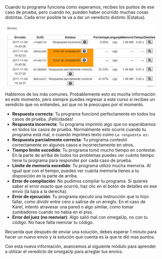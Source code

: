 Cuando tu programa funciona como esperamos, recibes los puntos de ese caso de prueba,
pero cuando no, pueden haber ocurrido muchas cosas distintas. Cada error posible
te va a dar un veredicto distinto (Estatus). 

![Estatus de envíos](estatus.png)

Hablemos de los más comunes. Probablemente esto
es mucha información en este momento, pero siempre puedes regresar a este curso si
recibes un veredicto que no entiendes, así que no te preocupes por el momento.

* **Respuesta correcta**: Tu programa funcionó perfectamente en todos los casos de prueba. ¡Felicidades!
* **Respuesta incorrecta**: Tu programa imprimió algo que no esperábamos en todos los casos de prueba.
  Normalmente esto ocurre cuando tu programa está mal, o cuando imprimes texto como `La respuesta es:`
* **Respuesta parcialmente correcta**: Tu programa contestó correctamente en algunos casos e incorrectamente
  en otros.
* **Tiempo límite excedido**: Tu programa tomó mucho tiempo en contestar. En la parte de arriba de todos
  los problemas puedes ver cuánto tiempo tiene tu programa para responder por cada caso de prueba.
* **Límite de memoria excedido**: Tu programa utilizó mucha memoria. Al igual que con el tiempo, puedes
  ver cuánta memoria tienes a tu disposición en la parte de arriba.
* **Error de compilación**: No pudimos compilar tu programa. Si quieres saber el error exacto que ocurrió,
  haz clic en el botón de detalles en ese envío (la lupa a la derecha).
* **Error de ejecución**: Tu programa ejecutó una instrucción que lo hizo fallar, como dividir entre cero
  o salirse de un arreglo. En el caso de Karel, intentó atravesar una pared o algo similar, como tomar
  zumbadores cuando no había en el piso.
* **Error del juez (no reenviar)**: Algo salió mal con omegaUp, no con tu código. No hace falta reenviar tu
  código.

Recuerda que después de enviar una solución, debes esperar 1 minuto para hacer un nuevo envío y la solución que cuenta  es la que te dió mas puntos.

Con esta nueva información, avancemos al siguiente módulo para aprender a utilizar el
veredicto de omegaUp para arreglar tus envíos.
